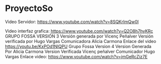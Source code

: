 # ProyectoSo
Video Servidor: https://www.youtube.com/watch?v=8SQKrImQw0I 

Video interfaz grafica: https://www.youtube.com/watch?v=Q2O8h7hyKRc
GRUPO FOSSA VERSIÓN 3
Versión generada por Vicenç Peñalver
Versión verificada por Hugo Vargas
Comunicadora Alicia Carmona
Enlace del video https://youtu.be/KxPOd1NIQPU
Grupo Fossa Version 4
Version Generada Por Alicia Carmona
Version Verificada Vicenç peñalver
Comunicador Hugo Vargas
Enlace video: https://www.youtube.com/watch?v=jmGeRcZiz7E
